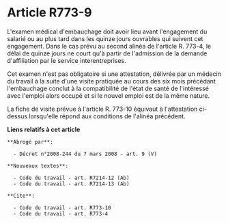 # Article R773-9

L'examen médical d'embauchage doit avoir lieu avant l'engagement du salarié ou au plus tard dans les quinze jours ouvrables
qui suivent cet engagement. Dans le cas prévu au second alinéa de l'article R. 773-4, le délai de quinze jours ne court qu'à
partir de l'admission de la demande d'affiliation par le service interentreprises.

Cet examen n'est pas obligatoire si une attestation, délivrée par un médecin du travail à la suite d'une visite pratiquée au
cours des six mois précédant l'embauchage conclut à la compatibilité de l'état de santé de l'intéressé avec l'emploi alors
occupé et si le nouvel emploi est de la même nature.

La fiche de visite prévue à l'article R. 773-10 équivaut à l'attestation ci-dessus lorsqu'elle répond aux conditions de
l'alinéa précédent.

**Liens relatifs à cet article**

	**Abrogé par**:

	  - Décret n°2008-244 du 7 mars 2008 - art. 9 (V)

	**Nouveaux textes**:

	  - Code du travail - art. R7214-12 (Ab)
	  - Code du travail - art. R7214-13 (Ab)

	**Cite**:

	  - Code du travail - art. R773-10
	  - Code du travail - art. R773-4
